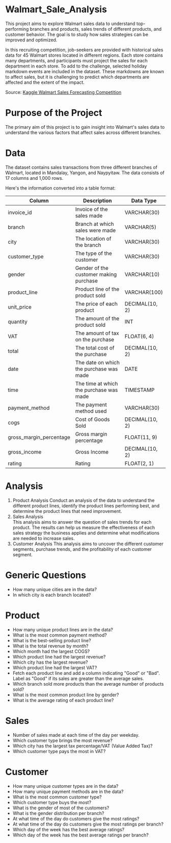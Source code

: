 # Walmart_Sale_Analysis
This project aims to explore Walmart sales data to understand top-performing branches and products, sales trends of different products, and customer behavior. The goal is to study how sales strategies can be improved and optimized. 

In this recruiting competition, job-seekers are provided with historical sales data for 45 Walmart stores located in different regions. Each store contains many departments, and participants must project the sales for each department in each store. To add to the challenge, selected holiday markdown events are included in the dataset. These markdowns are known to affect sales, but it is challenging to predict which departments are affected and the extent of the impact.

Source: [Kaggle Walmart Sales Forecasting Competition](https://www.kaggle.com/c/walmart-recruiting-store-sales-forecasting)

# Purpose of the Project

The primary aim of this project is to gain insight into Walmart's sales data to understand the various factors that affect sales across different branches.

# Data
The dataset contains sales transactions from three different branches of Walmart, located in Mandalay, Yangon, and Naypyitaw. The data consists of 17 columns and 1,000 rows.

Here's the information converted into a table format:

| Column                  | Description                          | Data Type        |
|-------------------------|-----------------------------------------|------------------|
| invoice_id              | Invoice of the sales made               | VARCHAR(30)      |
| branch                  | Branch at which sales were made         | VARCHAR(5)       |
| city                    | The location of the branch              | VARCHAR(30)      |
| customer_type           | The type of the customer                | VARCHAR(30)      |
| gender                  | Gender of the customer making purchase  | VARCHAR(10)      |
| product_line            | Product line of the product sold        | VARCHAR(100)     |
| unit_price              | The price of each product               | DECIMAL(10, 2)   |
| quantity                | The amount of the product sold          | INT              |
| VAT                     | The amount of tax on the purchase       | FLOAT(6, 4)      |
| total                   | The total cost of the purchase          | DECIMAL(10, 2)   |
| date                    | The date on which the purchase was made | DATE             |
| time                    | The time at which the purchase was made | TIMESTAMP        |
| payment_method          | The payment method used              | VARCHAR(30)         |
| cogs                    | Cost of Goods Sold                   | DECIMAL(10, 2)      |
| gross_margin_percentage | Gross margin percentage              | FLOAT(11, 9)        |
| gross_income            | Gross Income                         | DECIMAL(10, 2)      |
| rating                  | Rating                               | FLOAT(2, 1)         |

# Analysis
1. Product Analysis
               Conduct an analysis of the data to understand the different product lines, identify the product lines performing best, and determine the product lines that need                           improvement.
3. Sales Analysis   
               This analysis aims to answer the question of sales trends for each product. The results can help us measure the effectiveness of each sales strategy the business applies                  and determine what modifications are needed to increase sales.
4. Customer Analysis
               This analysis aims to uncover the different customer segments, purchase trends, and the profitability of each customer segment.

# Generic Questions
- How many unique cities are in the data?
- In which city is each branch located?

# Product
- How many unique product lines are in the data?
- What is the most common payment method?
- What is the best-selling product line?
- What is the total revenue by month?
- Which month had the largest COGS?
- Which product line had the largest revenue?
- Which city has the largest revenue?
- Which product line had the largest VAT?
- Fetch each product line and add a column indicating "Good" or "Bad". Label as "Good" if its sales are greater than the average sales.
- Which branch sold more products than the average number of products sold?
- What is the most common product line by gender?
- What is the average rating of each product line?

# Sales
- Number of sales made at each time of the day per weekday.
- Which customer type brings the most revenue?
- Which city has the largest tax percentage/VAT (Value Added Tax)?
- Which customer type pays the most in VAT?

# Customer
- How many unique customer types are in the data?
- How many unique payment methods are in the data?
- What is the most common customer type?
- Which customer type buys the most?
- What is the gender of most of the customers?
- What is the gender distribution per branch?
- At what time of the day do customers give the most ratings?
- At what time of the day do customers give the most ratings per branch?
- Which day of the week has the best average ratings?
- Which day of the week has the best average ratings per branch?

